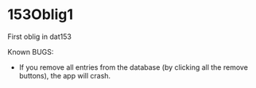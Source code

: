 # 153Oblig1

First oblig in dat153

Known BUGS:
- If you remove all entries from the database (by clicking all the remove buttons), the app will crash.
